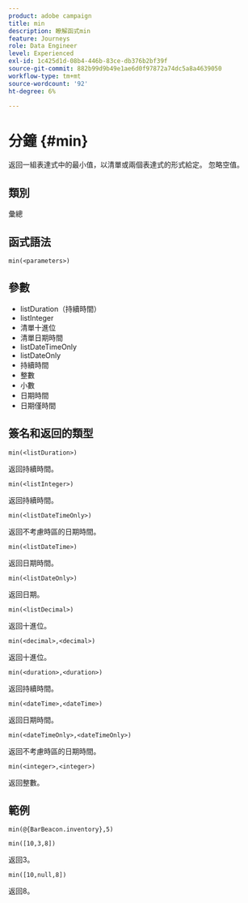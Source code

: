```yaml
---
product: adobe campaign
title: min
description: 瞭解函式min
feature: Journeys
role: Data Engineer
level: Experienced
exl-id: 1c425d1d-08b4-446b-83ce-db376b2bf39f
source-git-commit: 882b99d9b49e1ae6d0f97872a74dc5a8a4639050
workflow-type: tm+mt
source-wordcount: '92'
ht-degree: 6%

---
```


# 分鐘 {#min}

返回一組表達式中的最小值，以清單或兩個表達式的形式給定。 忽略空值。

## 類別

彙總

## 函式語法

`min(<parameters>)`

## 參數

* listDuration（持續時間）
* listInteger
* 清單十進位
* 清單日期時間
* listDateTimeOnly
* listDateOnly
* 持續時間
* 整數
* 小數
* 日期時間
* 日期僅時間

## 簽名和返回的類型

`min(<listDuration>)`

返回持續時間。

`min(<listInteger>)`

返回持續時間。

`min(<listDateTimeOnly>)`

返回不考慮時區的日期時間。

`min(<listDateTime>)`

返回日期時間。

`min(<listDateOnly>)`

返回日期。

`min(<listDecimal>)`

返回十進位。

`min(<decimal>,<decimal>)`

返回十進位。

`min(<duration>,<duration>)`

返回持續時間。

`min(<dateTime>,<dateTime>)`

返回日期時間。

`min(<dateTimeOnly>,<dateTimeOnly>)`

返回不考慮時區的日期時間。

`min(<integer>,<integer>)`

返回整數。

## 範例

`min(@{BarBeacon.inventory},5)`

`min([10,3,8])`

返回3。

`min([10,null,8])`

返回8。
